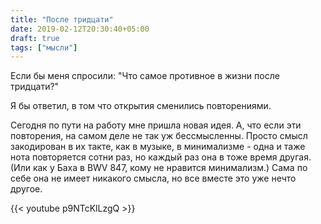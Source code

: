 ```yaml
---
title: "После тридцати"
date: 2019-02-12T20:30:40+05:00
draft: true
tags: ["мысли"]
---
```


Если бы меня спросили: "Что самое противное в жизни после тридцати?"

Я бы ответил, в том что открытия сменились повторениями.

Сегодня по пути на работу мне пришла новая идея.
А, что если эти повторения, на самом деле не так уж бессмысленны. 
Просто смысл закодирован в их такте, как в музыке, в минимализме - одна и таже нота повторяется сотни раз, но каждый раз она в тоже время другая.
(Или как у Баха в BWV 847, кому не нравится минимализм.)
Сама по себе она не имеет никакого смысла, но все вместе это уже нечто другое.

{{< youtube p9NTcKlLzgQ >}}